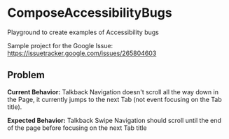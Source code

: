 # ComposeAccessibilityBugs
 Playground to create examples of Accessibility bugs 

Sample project for the Google Issue: https://issuetracker.google.com/issues/265804603 

## Problem

**Current Behavior:** Talkback Navigation doesn't scroll all the way down in the Page, it currently
jumps to the next Tab (not event focusing on the Tab title).

**Expected Behavior:** Talkback Swipe Navigation should scroll until the end of the page before 
focusing on the next Tab title

